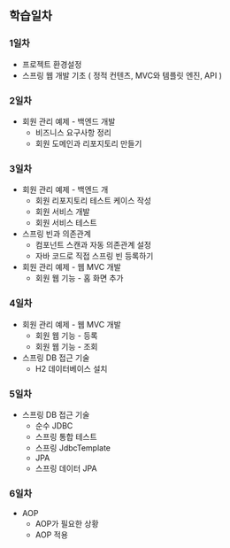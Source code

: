 ## 학습일차

### 1일차

- 프로젝트 환경설정
- 스프링 웹 개발 기초 ( 정적 컨텐츠, MVC와 템플릿 엔진, API )

### 2일차

- 회원 관리 예제 - 백엔드 개발
  - 비즈니스 요구사항 정리
  - 회원 도메인과 리포지토리 만들기

### 3일차

- 회원 관리 예제 - 백엔드 개
  - 회원 리포지토리 테스트 케이스 작성
  - 회원 서비스 개발
  - 회원 서비스 테스트
- 스프링 빈과 의존관계
  - 컴포넌트 스캔과 자동 의존관계 설정
  - 자바 코드로 직접 스프링 빈 등록하기
- 회원 관리 예제 - 웹 MVC 개발
  - 회원 웹 기능 - 홈 화면 추가
  
### 4일차

- 회원 관리 예제 - 웹 MVC 개발
  - 회원 웹 기능 - 등록
  - 회원 웹 기능 - 조회
- 스프링 DB 접근 기술
  - H2 데이터베이스 설치

### 5일차

- 스프링 DB 접근 기술
  - 순수 JDBC
  - 스프링 통합 테스트
  - 스프링 JdbcTemplate
  - JPA
  - 스프링 데이터 JPA

### 6일차

- AOP
  - AOP가 필요한 상황
  - AOP 적용
